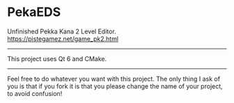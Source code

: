 # PekaEDS
Unfinished Pekka Kana 2 Level Editor.
https://pistegamez.net/game_pk2.html

---
This project uses Qt 6 and CMake.

---
Feel free to do whatever you want with this project. The only thing I ask of you is that if you fork it is that you please change the name of your project, to avoid confusion!